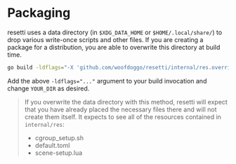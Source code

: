 # Packaging

resetti uses a data directory (in `$XDG_DATA_HOME` or `$HOME/.local/share/`) to
drop various write-once scripts and other files. If you are creating a package
for a distribution, you are able to overwrite this directory at build time.

```sh
go build -ldflags="-X 'github.com/woofdoggo/resetti/internal/res.overrideDataDir=/YOUR_DIR'"
```

Add the above `-ldflags="..."` argument to your build invocation and change
`YOUR_DIR` as desired.

> If you overwrite the data directory with this method, resetti will expect that
> you have already placed the necessary files there and will not create them
> itself. It expects to see all of the resources contained in `internal/res`:
>
> - cgroup_setup.sh
> - default.toml
> - scene-setup.lua
